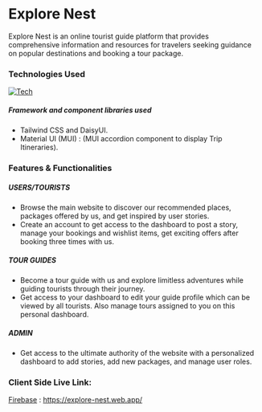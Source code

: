 # Explore Nest

Explore Nest is an online tourist guide platform that provides comprehensive information and resources for travelers seeking guidance on popular destinations and booking a tour package.

### Technologies Used

[![Tech](https://skillicons.dev/icons?i=js,html,css,react,vite,tailwind,materialui,firebase,nodejs,express,mongodb&theme=dark)](https://skillicons.dev)

##### Framework and component libraries used

- Tailwind CSS and DaisyUI.
- Material UI (MUI) : (MUI accordion component to display Trip Itineraries).

### Features & Functionalities

##### USERS/TOURISTS

- Browse the main website to discover our recommended places, packages offered by us, and get inspired by user stories.
- Create an account to get access to the dashboard to post a story, manage your bookings and wishlist items, get exciting offers after booking three times with us.

##### TOUR GUIDES

- Become a tour guide with us and explore limitless adventures while guiding tourists through their journey.
- Get access to your dashboard to edit your guide profile which can be viewed by all tourists. Also manage tours assigned to you on this personal dashboard.

##### ADMIN

- Get access to the ultimate authority of the website with a personalized dashboard to add stories, add new packages, and manage user roles.

### Client Side Live Link:

[Firebase](https://explore-nest.web.app/) : https://explore-nest.web.app/
